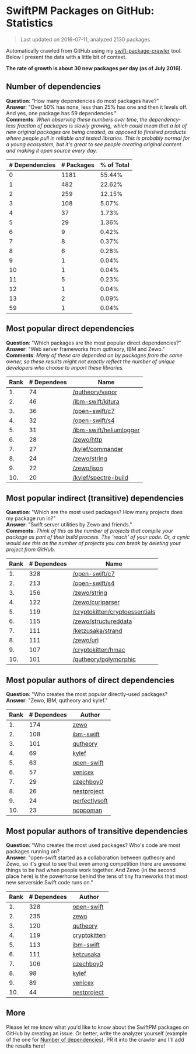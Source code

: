 
# SwiftPM Packages on GitHub: Statistics

> Last updated on 2016-07-11, analyzed 2130 packages

Automatically crawled from GitHub using my [swift-package-crawler](https://github.com/czechboy0/swift-package-crawler) tool. Below I present the data with a little bit of context.

**The rate of growth is about 30 new packages per day (as of July 2016).**

## Number of dependencies
**Question**: "How many dependencies do most packages have?"  
**Answer**: "Over 50% has none, less than 25% has one and then it levels off. And yes, one package has 59 dependencies."  
**Comments**: *When observing these numbers over time, the dependency-less fraction of packages is slowly growing, which could mean that a lot of new original packages are being created, as opposed to finished products where people pull in reliable and tested libraries. This is probably normal for a young ecosystem, but it's great to see people creating original content and making it open source every day.*

| # Dependencies | # Packages | % of Total |
| --- | --- | --- |
|   0 | 1181 | 55.44% |
|   1 | 482 | 22.62% |
|   2 | 259 | 12.15% |
|   3 | 108 |  5.07% |
|   4 |  37 |  1.73% |
|   5 |  29 |  1.36% |
|   6 |   9 |  0.42% |
|   7 |   8 |  0.37% |
|   8 |   6 |  0.28% |
|   9 |   1 |  0.04% |
|  10 |   1 |  0.04% |
|  11 |   5 |  0.23% |
|  12 |   1 |  0.04% |
|  13 |   2 |  0.09% |
|  59 |   1 |  0.04% |

## Most popular direct dependencies
**Question**: "Which packages are the most popular direct dependencies?"  
**Answer**: "Web server frameworks from qutheory, IBM and Zewo."  
**Comments**: *Many of these are depended on by packages from the same owner, so these results might not exactly reflect the number of unique developers who choose to import these libraries.*  

| Rank | # Dependees | Name |
| --- | --- | --- |
|   1. |  74 | [/qutheory/vapor](https://github.com/qutheory/vapor) |
|   2. |  46 | [/ibm-swift/kitura](https://github.com/ibm-swift/kitura) |
|   3. |  36 | [/open-swift/c7](https://github.com/open-swift/c7) |
|   4. |  32 | [/open-swift/s4](https://github.com/open-swift/s4) |
|   5. |  31 | [/ibm-swift/heliumlogger](https://github.com/ibm-swift/heliumlogger) |
|   6. |  28 | [/zewo/http](https://github.com/zewo/http) |
|   7. |  27 | [/kylef/commander](https://github.com/kylef/commander) |
|   8. |  24 | [/zewo/string](https://github.com/zewo/string) |
|   9. |  22 | [/zewo/json](https://github.com/zewo/json) |
|  10. |  20 | [/kylef/spectre-build](https://github.com/kylef/spectre-build) |

## Most popular indirect (transitive) dependencies
**Question**: "Which are the most used packages? How many projects does my package run in?"  
**Answer**: "Swift server utilities by Zewo and friends."  
**Comments**: *Think of this as the number of projects that compile your package as part of their build process. The 'reach' of your code. Or, a cynic would see this as the number of projects you can break by deleting your project from GitHub.*  

| Rank | # Dependees | Name |
| --- | --- | --- |
|   1. | 328 | [/open-swift/c7](https://github.com/open-swift/c7) |
|   2. | 213 | [/open-swift/s4](https://github.com/open-swift/s4) |
|   3. | 156 | [/zewo/string](https://github.com/zewo/string) |
|   4. | 122 | [/zewo/curiparser](https://github.com/zewo/curiparser) |
|   5. | 119 | [/cryptokitten/cryptoessentials](https://github.com/cryptokitten/cryptoessentials) |
|   6. | 115 | [/zewo/structureddata](https://github.com/zewo/structureddata) |
|   7. | 111 | [/ketzusaka/strand](https://github.com/ketzusaka/strand) |
|   8. | 111 | [/zewo/uri](https://github.com/zewo/uri) |
|   9. | 107 | [/cryptokitten/hmac](https://github.com/cryptokitten/hmac) |
|  10. | 101 | [/qutheory/polymorphic](https://github.com/qutheory/polymorphic) |

## Most popular authors of direct dependencies
**Question**: "Who creates the most popular directly-used packages?  
**Answer**: "Zewo, IBM, qutheory and kylef."    

| Rank | # Dependees | Author |
| --- | --- | --- |
|   1. | 174 | [zewo](https://github.com/zewo) |
|   2. | 108 | [ibm-swift](https://github.com/ibm-swift) |
|   3. | 101 | [qutheory](https://github.com/qutheory) |
|   4. |  69 | [kylef](https://github.com/kylef) |
|   5. |  63 | [open-swift](https://github.com/open-swift) |
|   6. |  57 | [venicex](https://github.com/venicex) |
|   7. |  29 | [czechboy0](https://github.com/czechboy0) |
|   8. |  26 | [nestproject](https://github.com/nestproject) |
|   9. |  24 | [perfectlysoft](https://github.com/perfectlysoft) |
|  10. |  23 | [noppoman](https://github.com/noppoman) |

## Most popular authors of transitive dependencies
**Question**: "Who creates the most used packages? Who's code are most packages running on?  
**Answer**: "open-swift started as a collaboration between qutheory and Zewo, so it's great to see that even among competition there are awesome things to be had when people work together. And Zewo (in the second place here) is the powerhorse behind the tens of tiny frameworks that most new serverside Swift code runs on."    

| Rank | # Dependees | Author |
| --- | --- | --- |
|   1. | 328 | [open-swift](https://github.com/open-swift) |
|   2. | 235 | [zewo](https://github.com/zewo) |
|   3. | 120 | [qutheory](https://github.com/qutheory) |
|   4. | 119 | [cryptokitten](https://github.com/cryptokitten) |
|   5. | 113 | [ibm-swift](https://github.com/ibm-swift) |
|   6. | 111 | [ketzusaka](https://github.com/ketzusaka) |
|   7. | 106 | [czechboy0](https://github.com/czechboy0) |
|   8. |  98 | [kylef](https://github.com/kylef) |
|   9. |  89 | [venicex](https://github.com/venicex) |
|  10. |  44 | [nestproject](https://github.com/nestproject) |

## More
Please let me know what you'd like to know about the SwiftPM packages on GitHub by creating an issue. Or better, write the analyzer yourself (example of the one for [Number of dependencies](https://github.com/czechboy0/swift-package-crawler/blob/master/Sources/AnalyzerLib/DependencyTrees.swift)), PR it into the crawler and I'll add the results here!
